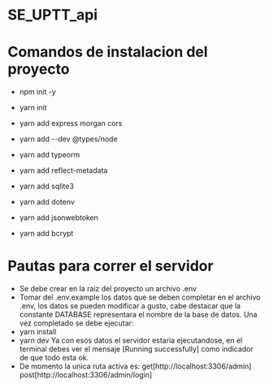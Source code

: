 # SE_UPTT_api

# Comandos de instalacion del proyecto
- npm init -y
- yarn init
- yarn add express morgan cors
- yarn add --dev @types/node

- yarn add typeorm 
- yarn add reflect-metadata
- yarn add sqlite3
- yarn add dotenv
- yarn add jsonwebtoken
- yarn add bcrypt

# Pautas para correr el servidor 
- Se debe crear en la raiz del proyecto un archivo .env 
- Tomar del .env.example los datos que se deben completar en el archivo .env, 
los datos se pueden modificar a gusto, cabe destacar que la constante DATABASE representara
el nombre de la base de datos. Una vez completado se debe ejecutar:
- yarn install
- yarn dev
Ya con esos datos el servidor estaria ejecutandose, en el terminal debes ver el mensaje 
[Running successfully] como indicador de que todo esta ok.
- De momento la unica ruta activa es:
get[http://localhost:3306/admin] 
post[http://localhost:3306/admin/login] 
